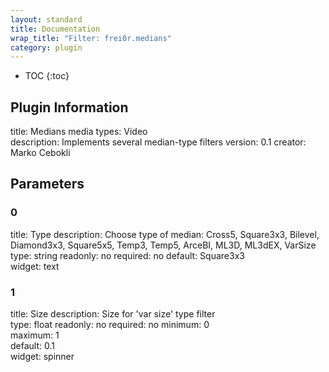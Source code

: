 ```yaml
---
layout: standard
title: Documentation
wrap_title: "Filter: frei0r.medians"
category: plugin
---
```

* TOC
{:toc}

## Plugin Information

title: Medians
media types:
Video  
description: Implements several median-type filters
version: 0.1
creator: Marko Cebokli

## Parameters

### 0

title: Type  description:
Choose type of median: Cross5, Square3x3, Bilevel, Diamond3x3, Square5x5, Temp3, Temp5, ArceBI, ML3D, ML3dEX, VarSize  
type: string
readonly: no
required: no
default: Square3x3  
widget: text  

### 1

title: Size  description:
Size for &#39;var size&#39; type filter  
type: float
readonly: no
required: no
minimum: 0  
maximum: 1  
default: 0.1  
widget: spinner  

